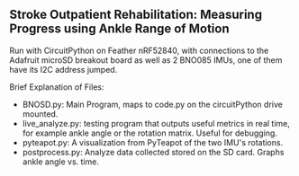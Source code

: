 ## Stroke Outpatient Rehabilitation: Measuring Progress using Ankle Range of Motion
Run with CircuitPython on Feather nRF52840, with connections to the Adafruit microSD breakout board as well as 2 BNO085 IMUs, one of them have its I2C address jumped.

Brief Explanation of Files:
- BNOSD.py: Main Program, maps to code.py on the circuitPython drive mounted.
- live_analyze.py: testing program that outputs useful metrics in real time, for example ankle angle or the rotation matrix. Useful for debugging.
- pyteapot.py: A visualization from PyTeapot of the two IMU's rotations.
- postprocess.py: Analyze data collected stored on the SD card. Graphs ankle angle vs. time.
